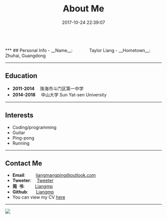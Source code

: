 ﻿---
title: About Me
date: 2017-10-24 22:39:07
comments: false
---

</br>
***
## Personal Info
- __Name__: &nbsp;&emsp;&emsp;&emsp; Taylor Liang
- __Hometown__: &emsp; Zhuhai, Guangdong

***

## Education
- __2011-2014__&nbsp;&emsp;珠海市斗门区第一中学
- __2014-2018__&nbsp;&emsp;中山大学&nbsp;Sun Yat-sen University

***
## Interests
- Coding/programming
- Guitar
- Ping-pong
- Running
***
## Contact Me
- __Email__: &nbsp;&nbsp;&nbsp; &emsp;liangmangping@outlook.com
- __Tweeter__: &emsp;[Tweeter](https://twitter.com/liangmanping)
- __简&nbsp;&nbsp;书__: &nbsp;&nbsp;&nbsp; &emsp;[Liangmp](http://www.jianshu.com/u/fd9fbe96c3c2)
- __Github__: &nbsp; &emsp;[Liangmp](https://github.com/Liangmp/)
- You can view my CV [here](https://liangmp.github.io/about/my_cv/)
***
![](about/index/about.jpg)